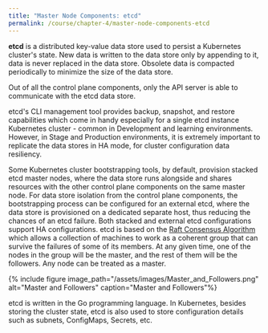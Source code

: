 ```yaml
---
title: "Master Node Components: etcd"
permalink: /course/chapter-4/master-node-components-etcd
---
```

**etcd** is a distributed key-value data store used to persist a Kubernetes cluster's state. New data is written to the data store only by appending to it, data is never replaced in the data store. Obsolete data is compacted periodically to minimize the size of the data store.

Out of all the control plane components, only the API server is able to communicate with the etcd data store.

etcd's CLI management tool provides backup, snapshot, and restore capabilities which come in handy especially for a single etcd instance Kubernetes cluster - common in Development and learning environments. However, in Stage and Production environments, it is extremely important to replicate the data stores in HA mode, for cluster configuration data resiliency.

Some Kubernetes cluster bootstrapping tools, by default, provision stacked etcd master nodes, where the data store runs alongside and shares resources with the other control plane components on the same master node. For data store isolation from the control plane components, the bootstrapping process can be configured for an external etcd, where the data store is provisioned on a dedicated separate host, thus reducing the chances of an etcd failure. Both stacked and external etcd configurations support HA configurations. etcd is based on the [Raft Consensus Algorithm](https://web.stanford.edu/~ouster/cgi-bin/papers/raft-atc14) which allows a collection of machines to work as a coherent group that can survive the failures of some of its members. At any given time, one of the nodes in the group will be the master, and the rest of them will be the followers. Any node can be treated as a master.

{% include figure image_path="/assets/images/Master_and_Followers.png" alt="Master and Followers" caption="Master and Followers"%}

etcd is written in the Go programming language. In Kubernetes, besides storing the cluster state, etcd is also used to store configuration details such as subnets, ConfigMaps, Secrets, etc.